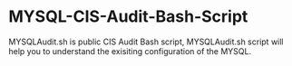 # MYSQL-CIS-Audit-Bash-Script
MYSQLAudit.sh is public CIS Audit Bash script, MYSQLAudit.sh script will help you to understand the exisiting configuration of the MYSQL.  

